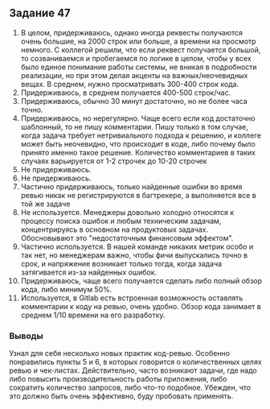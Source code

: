 ## Задание 47

1) В целом, придерживаюсь, однако иногда реквесты получаются очень большие, на 2000 строк или больше, а времени на просмотр немного. С коллегой
решили, что если реквест получается большой, то созваниваемся и пробегаемся по логике в целом, чтобы у всех было
единое понимание работы системы, не вникая в подробности реализации, но при этом делая акценты на важных/неочевидных
вещах. В среднем, нужно просматривать 300-400 строк кода.
2) Придерживаюсь, в среднем получается 400-500 строк/час. 
3) Придерживаюсь, обычно 30 минут достаточно, но не более часа точно. 
4) Придерживаюсь, но нерегулярно. Чаще всего если код достаточно шаблонный, то не пишу комментарии. Пишу только в том
случае, когда задача требует нетривиального подхода к решению, и коллеге может быть неочевидно, что происходит в коде, либо
почему было принято именно такое решение. Количество комментариев в таких случаях варьируется от 1-2 строчек до 10-20 строчек
5) Не придерживаюсь. 
6) Не придерживаюсь. 
7) Частично придерживаюсь, только найденные ошибки во время ревью никак не регистрируются в багтрекере, а выполняется все в той же задаче
8) Не используется. Менеджеры довольно холодно относятся к процессу поиска ошибок и любым техническим задачам, концентрируясь
в основном на продуктовых задачах. Обосновывают это "недостаточным финансовым эффектом".
9) Частично используется. В нашей команде никаких метрик особо и так нет, но менеджерам важно, чтобы фичи выпускались точно
в срок, и напряжение возникает только тогда, когда задача затягивается из-за найденных ошибок.
10) Придерживаюсь, чаще всего получается сделать либо полный обзор кода, либо минимум 50%.
11) Используется, в Gitlab есть встроенная возможность оставлять комментарии к коду на ревью, очень удобно. Обзор кода занимает в среднем 1/10 времени на его разработку.

### Выводы
Узнал для себя несколько новых практик код-ревью. Особенно понравились пункты 5 и 6, в которых говорится о количественных
целях ревью и чек-листах. Действительно, часто возникают задачи, где надо либо повысить производительность работы приложения, либо сократить количество запросов, либо
что-то подобное. Убежден, что это должно быть очень эффективно, буду пробовать применять.